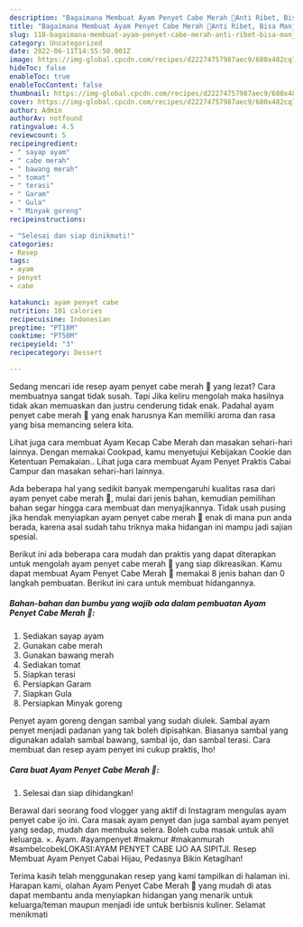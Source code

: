```yaml
---
description: "Bagaimana Membuat Ayam Penyet Cabe Merah 🍗Anti Ribet, Bisa Manjain Lidah"
title: "Bagaimana Membuat Ayam Penyet Cabe Merah 🍗Anti Ribet, Bisa Manjain Lidah"
slug: 118-bagaimana-membuat-ayam-penyet-cabe-merah-anti-ribet-bisa-manjain-lidah
category: Uncategorized
date: 2022-06-11T14:55:50.001Z
image: https://img-global.cpcdn.com/recipes/d22274757987aec9/680x482cq70/ayam-penyet-cabe-merah-foto-resep-utama.jpg
hideToc: false
enableToc: true
enableTocContent: false
thumbnail: https://img-global.cpcdn.com/recipes/d22274757987aec9/680x482cq70/ayam-penyet-cabe-merah-foto-resep-utama.jpg
cover: https://img-global.cpcdn.com/recipes/d22274757987aec9/680x482cq70/ayam-penyet-cabe-merah-foto-resep-utama.jpg
author: Admin
authorAv: notfound
ratingvalue: 4.5
reviewcount: 5
recipeingredient:
- " sayap ayam"
- " cabe merah"
- " bawang merah"
- " tomat"
- " terasi"
- " Garam"
- " Gula"
- " Minyak goreng"
recipeinstructions:

- "Selesai dan siap dinikmati!"
categories:
- Resep
tags:
- ayam
- penyet
- cabe

katakunci: ayam penyet cabe 
nutrition: 101 calories
recipecuisine: Indonesian
preptime: "PT18M"
cooktime: "PT50M"
recipeyield: "3"
recipecategory: Dessert

---
```



Sedang mencari ide resep ayam penyet cabe merah 🍗 yang lezat? Cara membuatnya sangat tidak susah. Tapi Jika keliru mengolah maka hasilnya tidak akan memuaskan dan justru cenderung tidak enak. Padahal ayam penyet cabe merah 🍗 yang enak harusnya Kan memiliki aroma dan rasa yang bisa memancing selera kita.


Lihat juga cara membuat Ayam Kecap Cabe Merah dan masakan sehari-hari lainnya. Dengan memakai Cookpad, kamu menyetujui Kebijakan Cookie dan Ketentuan Pemakaian.. Lihat juga cara membuat Ayam Penyet Praktis Cabai Campur dan masakan sehari-hari lainnya.

Ada beberapa hal yang sedikit banyak mempengaruhi kualitas rasa dari ayam penyet cabe merah 🍗, mulai dari jenis bahan, kemudian pemilihan bahan segar hingga cara membuat dan menyajikannya. Tidak usah pusing jika hendak menyiapkan ayam penyet cabe merah 🍗 enak di mana pun anda berada, karena asal sudah tahu triknya maka hidangan ini mampu jadi sajian spesial.


Berikut ini ada beberapa cara mudah dan praktis yang dapat diterapkan untuk mengolah ayam penyet cabe merah 🍗 yang siap dikreasikan. Kamu dapat membuat Ayam Penyet Cabe Merah 🍗 memakai 8 jenis bahan dan 0 langkah pembuatan. Berikut ini cara untuk membuat hidangannya.

<!--inarticleads1-->

##### Bahan-bahan dan bumbu yang wajib ada dalam pembuatan Ayam Penyet Cabe Merah 🍗:

1. Sediakan  sayap ayam
1. Gunakan  cabe merah
1. Gunakan  bawang merah
1. Sediakan  tomat
1. Siapkan  terasi
1. Persiapkan  Garam
1. Siapkan  Gula
1. Persiapkan  Minyak goreng


Penyet ayam goreng dengan sambal yang sudah diulek. Sambal ayam penyet menjadi padanan yang tak boleh dipisahkan. Biasanya sambal yang digunakan adalah sambal bawang, sambal ijo, dan sambal terasi. Cara membuat dan resep ayam penyet ini cukup praktis, lho! 

<!--inarticleads2-->

##### Cara buat Ayam Penyet Cabe Merah 🍗:


1. Selesai dan siap dihidangkan!

Berawal dari seorang food vlogger yang aktif di Instagram mengulas ayam penyet cabe ijo ini. Cara masak ayam penyet dan juga sambal ayam penyet yang sedap, mudah dan membuka selera. Boleh cuba masak untuk ahli keluarga. ×. Ayam. #ayampenyet #makmur #makanmurah #sambelcobekLOKASI:AYAM PENYET CABE IJO AA SIPITJl. Resep Membuat Ayam Penyet Cabai Hijau, Pedasnya Bikin Ketagihan! 

Terima kasih telah menggunakan resep yang kami tampilkan di halaman ini. Harapan kami, olahan Ayam Penyet Cabe Merah 🍗 yang mudah di atas dapat membantu anda menyiapkan hidangan yang menarik untuk keluarga/teman maupun menjadi ide untuk berbisnis kuliner. Selamat menikmati
